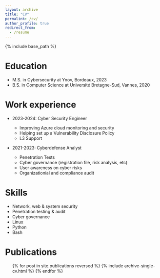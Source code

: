 ```yaml
---
layout: archive
title: "CV"
permalink: /cv/
author_profile: true
redirect_from:
  - /resume
---
```


{% include base_path %}

Education
======
* M.S. in Cybersecurity at Ynov, Bordeaux, 2023
* B.S. in Computer Science at Université Bretagne-Sud, Vannes, 2020

Work experience
======
* 2023-2024: Cyber Security Engineer
  * Improving Azure cloud monitoring and security
  * Helping set up a Vulnerability Disclosure Policy
  * L3 Support

* 2021-2023: Cyberdefense Analyst
  * Penetration Tests
  * Cyber governance (registration file, risk analysis, etc)
  * User awareness on cyber risks
  * Organizationial and compliance audit
  
Skills
======
* Network, web & system security
* Penetration testing & audit
* Cyber governance
* Linux
* Python
* Bash

Publications
======
  <ul>{% for post in site.publications reversed %}
    {% include archive-single-cv.html %}
  {% endfor %}</ul>
